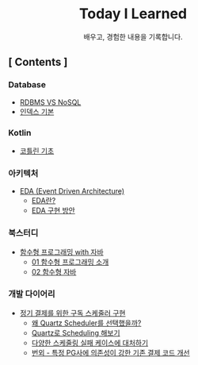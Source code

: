 <div align="center">

# Today I Learned
배우고, 경험한 내용을 기록합니다.

</div>

## [ Contents ]
### Database

- [RDBMS VS NoSQL](Database/RDBMS%20VS%20NoSQL.md)
- [인덱스 기본](Database/인덱스%20기본.md)

### Kotlin

- [코틀린 기초](Kotlin/코틀린%20기초.md)

### 아키텍처
- [EDA (Event Driven Architecture)](Architecture/EDA/README.md)
  - [EDA란?](Architecture/EDA/EDA란.md)
  - [EDA 구현 방안](Architecture/EDA/EDA%20구현방안.md)

### 북스터디
- [함수형 프로그래밍 with 자바](북스터디/함수형%20프로그래밍%20with%20자바/README.md)
  - [01 함수형 프로그래밍 소개](북스터디/함수형%20프로그래밍%20with%20자바/01%20함수형%20프로그래밍%20소개.md)
  - [02 함수형 자바](북스터디/함수형%20프로그래밍%20with%20자바/02%20함수형%20자바.md)

### 개발 다이어리

- [정기 결제를 위한 구독 스케줄러 구현](dev-diaries/quartz-scheduler/README.md)
  - [왜 Quartz Scheduler를 선택했을까?](dev-diaries/quartz-scheduler/step1%20쿼츠%20스케줄러%20도입.md)
  - [Quartz로 Scheduling 해보기](dev-diaries/quartz-scheduler/step2%20쿼츠%20스케줄러%20구현.md)
  - [다양한 스케줄링 실패 케이스에 대처하기](dev-diaries/quartz-scheduler/step3%20실패%20케이스.md)
  - [번외 - 특정 PG사에 의존성이 강한 기존 결제 코드 개선](dev-diaries/quartz-scheduler/step4%20레거시%20개선.md)